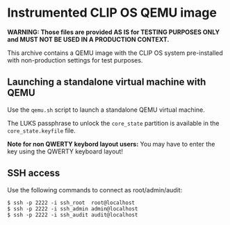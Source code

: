 # Instrumented CLIP OS QEMU image

**WARNING: Those files are provided AS IS for TESTING PURPOSES ONLY and MUST
NOT BE USED IN A PRODUCTION CONTEXT.**

This archive contains a QEMU image with the CLIP OS system pre-installed with
non-production settings for test purposes.

## Launching a standalone virtual machine with QEMU

Use the `qemu.sh` script to launch a standalone QEMU virtual machine.

The LUKS passphrase to unlock the `core_state` partition is available in the
`core_state.keyfile` file.

**Note for non QWERTY keybord layout users:** You may have to enter the key
using the QWERTY keyboard layout!

## SSH access

Use the following commands to connect as root/admin/audit:

```
$ ssh -p 2222 -i ssh_root  root@localhost
$ ssh -p 2222 -i ssh_admin admin@localhost
$ ssh -p 2222 -i ssh_audit audit@localhost
```
